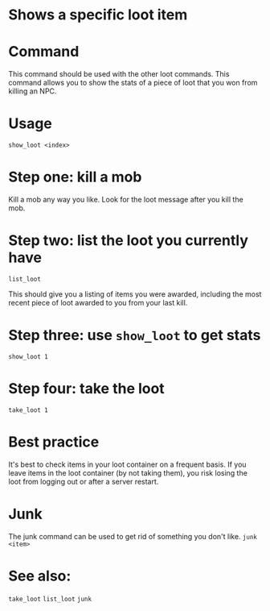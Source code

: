 # Shows a specific loot item

# Command
This command should be used with the other loot commands. This command allows you to show the stats of a piece of loot that you won from killing an NPC. 

# Usage
`show_loot <index>`

# Step one: kill a mob
Kill a mob any way you like. Look for the loot message after you kill the mob.

# Step two: list the loot you currently have
`list_loot`

This should give you a listing of items you were awarded, including the most recent piece of loot awarded to you from your last kill.

# Step three: use `show_loot` to get stats
`show_loot 1`

# Step four: take the loot
`take_loot 1`

# Best practice
It's best to check items in your loot container on a frequent basis. If you leave items in the loot container (by not taking them), you risk losing the loot from logging out or after a server restart. 

# Junk
The junk command can be used to get rid of something you don't like.
`junk <item>`

# See also:
`take_loot`
`list_loot`
`junk`
